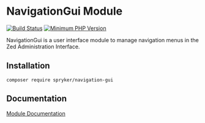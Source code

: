 # NavigationGui Module
[![Build Status](https://travis-ci.org/spryker/navigation-gui.svg)](https://travis-ci.org/spryker/navigation-gui)
[![Minimum PHP Version](https://img.shields.io/badge/php-%3E%3D%207.3-8892BF.svg)](https://php.net/)

NavigationGui is a user interface module to manage navigation menus in the Zed Administration Interface.

## Installation

```
composer require spryker/navigation-gui
```

## Documentation

[Module Documentation](https://academy.spryker.com/developing_with_spryker/module_guide/yves_components/navigation/navigation.html)
